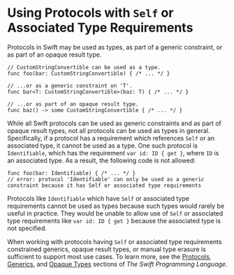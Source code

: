# Using Protocols with `Self` or Associated Type Requirements
Protocols in Swift may be used as types, as part of a generic constraint, or as part of an opaque result type.
```
// CustomStringConvertible can be used as a type.
func foo(bar: CustomStringConvertible) { /* ... */ }

// ...or as a generic constraint on 'T'.
func bar<T: CustomStringConvertible>(baz: T) { /* ... */ }

// ...or as part of an opaque result type.
func baz() -> some CustomStringConvertible { /* ... */ }
```

While all Swift protocols can be used as generic constraints and as part of opaque result types, not all protocols can be used as types in general. Specifically, if a protocol has a requirement which references `Self` or an associated type, it cannot be used as a type. One such protocol is `Identifiable`, which has the requirement `var id: ID { get }`, where `ID` is an associated type. As a result, the following code is not allowed:
```
func foo(bar: Identifiable) { /* ... */ }
// error: protocol 'Identifiable' can only be used as a generic constraint because it has Self or associated type requirements
```

Protocols like `Identifiable` which have `Self` or associated type requirements cannot be used as types because such types would rarely be useful in practice. They would be unable to allow use of `Self` or associated type requirements like `var id: ID { get }` because the associated type is not specified.

When working with protocols having `Self` or associated type requirements constrained generics, opaque result types, or manual type erasure is sufficient to support most use cases. To learn more, see the [Protocols](https://docs.swift.org/swift-book/LanguageGuide/Protocols.html), [Generics](https://docs.swift.org/swift-book/LanguageGuide/Generics.html), and [Opaque Types](https://docs.swift.org/swift-book/LanguageGuide/OpaqueTypes.html) sections of _The Swift Programming Language_.